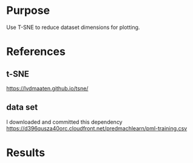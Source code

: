 # Purpose
Use T-SNE to reduce dataset dimensions for plotting.

# References

## t-SNE
https://lvdmaaten.github.io/tsne/

## data set
I downloaded and committed this dependency
https://d396qusza40orc.cloudfront.net/predmachlearn/pml-training.csv

# Results
